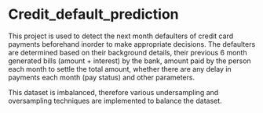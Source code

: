 # Credit_default_prediction

This project is used to detect the next month defaulters of credit card payments beforehand inorder to make appropriate decisions.
The defaulters are determined based on their background details, their previous 6 month generated bills (amount + interest) by the bank,
amount paid by the person each month to settle the total amount, whether there are any delay in payments each month (pay status) and other parameters.

This dataset is imbalanced, therefore various undersampling and oversampling techniques are implemented to balance the dataset.
